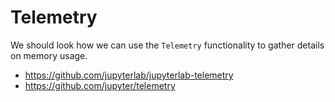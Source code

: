 # Telemetry

We should look how we can use the `Telemetry` functionality to gather details on memory usage.

- <https://github.com/jupyterlab/jupyterlab-telemetry>
- <https://github.com/jupyter/telemetry>
